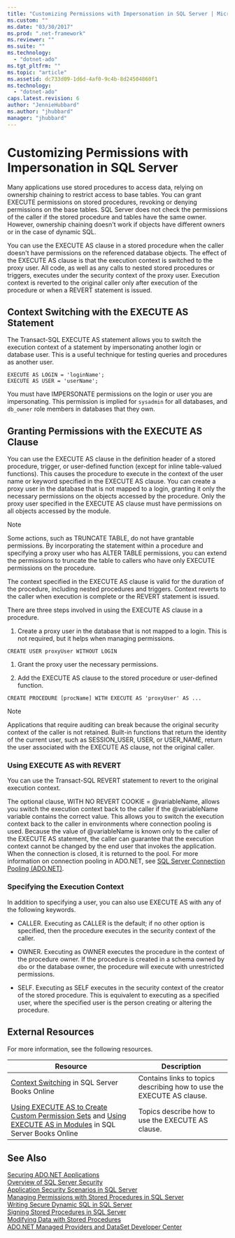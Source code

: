 ```yaml
---
title: "Customizing Permissions with Impersonation in SQL Server | Microsoft Docs"
ms.custom: ""
ms.date: "03/30/2017"
ms.prod: ".net-framework"
ms.reviewer: ""
ms.suite: ""
ms.technology: 
  - "dotnet-ado"
ms.tgt_pltfrm: ""
ms.topic: "article"
ms.assetid: dc733d09-1d6d-4af0-9c4b-8d24504860f1
ms.technology: 
  - "dotnet-ado"
caps.latest.revision: 6
author: "JennieHubbard"
ms.author: "jhubbard"
manager: "jhubbard"
---
```

# Customizing Permissions with Impersonation in SQL Server
Many applications use stored procedures to access data, relying on ownership chaining to restrict access to base tables. You can grant EXECUTE permissions on stored procedures, revoking or denying permissions on the base tables. SQL Server does not check the permissions of the caller if the stored procedure and tables have the same owner. However, ownership chaining doesn't work if objects have different owners or in the case of dynamic SQL.  
  
 You can use the EXECUTE AS clause in a stored procedure when the caller doesn't have permissions on the referenced database objects. The effect of the EXECUTE AS clause is that the execution context is switched to the proxy user. All code, as well as any calls to nested stored procedures or triggers, executes under the security context of the proxy user. Execution context is reverted to the original caller only after execution of the procedure or when a REVERT statement is issued.  
  
## Context Switching with the EXECUTE AS Statement  
 The Transact-SQL EXECUTE AS statement allows you to switch the execution context of a statement by impersonating another login or database user. This is a useful technique for testing queries and procedures as another user.  
  
```  
EXECUTE AS LOGIN = 'loginName';  
EXECUTE AS USER = 'userName';  
```  
  
 You must have IMPERSONATE permissions on the login or user you are impersonating. This permission is implied for `sysadmin` for all databases, and `db_owner` role members in databases that they own.  
  
## Granting Permissions with the EXECUTE AS Clause  
 You can use the EXECUTE AS clause in the definition header of a stored procedure, trigger, or user-defined function (except for inline table-valued functions). This causes the procedure to execute in the context of the user name or keyword specified in the EXECUTE AS clause. You can create a proxy user in the database that is not mapped to a login, granting it only the necessary permissions on the objects accessed by the procedure. Only the proxy user specified in the EXECUTE AS clause must have permissions on all objects accessed by the module.  
  
> [!NOTE]
>  Some actions, such as TRUNCATE TABLE, do not have grantable permissions. By incorporating the statement within a procedure and specifying a proxy user who has ALTER TABLE permissions, you can extend the permissions to truncate the table to callers who have only EXECUTE permissions on the procedure.  
  
 The context specified in the EXECUTE AS clause is valid for the duration of the procedure, including nested procedures and triggers. Context reverts to the caller when execution is complete or the REVERT statement is issued.  
  
 There are three steps involved in using the EXECUTE AS clause in a procedure.  
  
1.  Create a proxy user in the database that is not mapped to a login. This is not required, but it helps when managing permissions.  
  
```  
CREATE USER proxyUser WITHOUT LOGIN  
```  
  
1.  Grant the proxy user the necessary permissions.  
  
2.  Add the EXECUTE AS clause to the stored procedure or user-defined function.  
  
```  
CREATE PROCEDURE [procName] WITH EXECUTE AS 'proxyUser' AS ...  
```  
  
> [!NOTE]
>  Applications that require auditing can break because the original security context of the caller is not retained. Built-in functions that return the identity of the current user, such as SESSION_USER, USER, or USER_NAME, return the user associated with the EXECUTE AS clause, not the original caller.  
  
### Using EXECUTE AS with REVERT  
 You can use the Transact-SQL REVERT statement to revert to the original execution context.  
  
 The optional clause, WITH NO REVERT COOKIE = @variableName, allows you switch the execution context back to the caller if the @variableName variable contains the correct value. This allows you to switch the execution context back to the caller in environments where connection pooling is used. Because the value of @variableName is known only to the caller of the EXECUTE AS statement, the caller can guarantee that the execution context cannot be changed by the end user that invokes the application. When the connection is closed, it is returned to the pool. For more information on connection pooling in ADO.NET, see [SQL Server Connection Pooling (ADO.NET)](../../../../../docs/framework/data/adonet/sql-server-connection-pooling.md).  
  
### Specifying the Execution Context  
 In addition to specifying a user, you can also use EXECUTE AS with any of the following keywords.  
  
-   CALLER. Executing as CALLER is the default; if no other option is specified, then the procedure executes in the security context of the caller.  
  
-   OWNER. Executing as OWNER executes the procedure in the context of the procedure owner. If the procedure is created in a schema owned by `dbo` or the database owner, the procedure will execute with unrestricted permissions.  
  
-   SELF. Executing as SELF executes in the security context of the creator of the stored procedure. This is equivalent to executing as a specified user, where the specified user is the person creating or altering the procedure.  
  
## External Resources  
 For more information, see the following resources.  
  
|Resource|Description|  
|--------------|-----------------|  
|[Context Switching](http://msdn.microsoft.com/library/ms188268.aspx) in SQL Server Books Online|Contains links to topics describing how to use the EXECUTE AS clause.|  
|[Using EXECUTE AS to Create Custom Permission Sets](http://msdn.microsoft.com/library/ms190384.aspx) and [Using EXECUTE AS in Modules](http://msdn.microsoft.com/library/ms178106.aspx) in SQL Server Books Online|Topics describe how to use the EXECUTE AS clause.|  
  
## See Also  
 [Securing ADO.NET Applications](../../../../../docs/framework/data/adonet/securing-ado-net-applications.md)   
 [Overview of SQL Server Security](../../../../../docs/framework/data/adonet/sql/overview-of-sql-server-security.md)   
 [Application Security Scenarios in SQL Server](../../../../../docs/framework/data/adonet/sql/application-security-scenarios-in-sql-server.md)   
 [Managing Permissions with Stored Procedures in SQL Server](../../../../../docs/framework/data/adonet/sql/managing-permissions-with-stored-procedures-in-sql-server.md)   
 [Writing Secure Dynamic SQL in SQL Server](../../../../../docs/framework/data/adonet/sql/writing-secure-dynamic-sql-in-sql-server.md)   
 [Signing Stored Procedures in SQL Server](../../../../../docs/framework/data/adonet/sql/signing-stored-procedures-in-sql-server.md)   
 [Modifying Data with Stored Procedures](../../../../../docs/framework/data/adonet/modifying-data-with-stored-procedures.md)   
 [ADO.NET Managed Providers and DataSet Developer Center](http://go.microsoft.com/fwlink/?LinkId=217917)